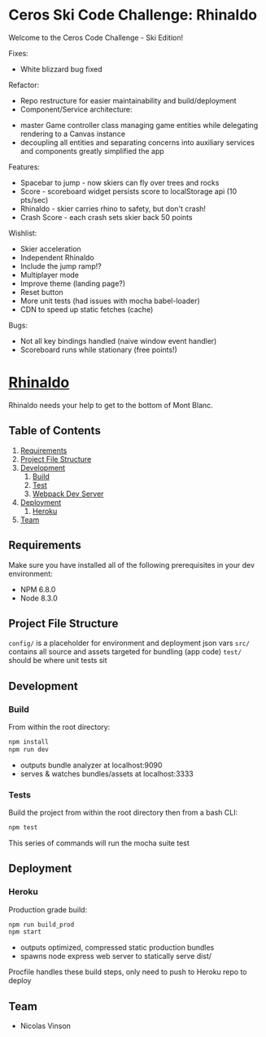 # Ceros Ski Code Challenge: Rhinaldo

Welcome to the Ceros Code Challenge - Ski Edition!

Fixes:
* White blizzard bug fixed

Refactor:
* Repo restructure for easier maintainability and build/deployment
* Component/Service architecture:
- master Game controller class managing game entities while delegating rendering to a Canvas instance
- decoupling all entities and separating concerns into auxiliary services and components greatly simplified the app

Features:
* Spacebar to jump - now skiers can fly over trees and rocks
* Score - scoreboard widget persists score to localStorage api (10 pts/sec)
* Rhinaldo - skier carries rhino to safety, but don't crash!
* Crash Score - each crash sets skier back 50 points

Wishlist:
* Skier acceleration
* Independent Rhinaldo
* Include the jump ramp!?
* Multiplayer mode
* Improve theme (landing page?)
* Reset button
* More unit tests (had issues with mocha babel-loader)
* CDN to speed up static fetches (cache)

Bugs:
* Not all key bindings handled (naive window event handler)
* Scoreboard runs while stationary (free points!)

# [Rhinaldo](https://rhinaldo.herokuapp.com/)

Rhinaldo needs your help to get to the bottom of Mont Blanc.

## Table of Contents

1. [Requirements](#requirements)
1. [Project File Structure](#structure)
1. [Development](#development)
    1. [Build](#bundle)
    1. [Test](#test)
    1. [Webpack Dev Server](#webpack-dev-server)
1. [Deployment](#deployment)
    1. [Heroku](#launching-app)
1. [Team](#team)

## Requirements <a id="requirements"></a>

 Make sure you have installed all of the following prerequisites in your dev environment:

* NPM 6.8.0
* Node 8.3.0

## Project File Structure <a id="structure"></a>
`config/` is a placeholder for environment and deployment json vars
`src/` contains all source and assets targeted for bundling (app code)
`test/` should be where unit tests sit

## Development <a id="development"></a>

### Build <a id="bundle"></a>

From within the root directory:

```sh
npm install
npm run dev
```
- outputs bundle analyzer at localhost:9090
- serves & watches bundles/assets at localhost:3333

### Tests <a id="test"></a>

Build the project from within the root directory then from a bash CLI:

```sh
npm test
```
This series of commands will run the mocha suite test

## Deployment <a id="deployment"></a>

### Heroku <a id="launching-app"></a>

Production grade build:
```sh
npm run build_prod
npm start
```
- outputs optimized, compressed static production bundles
- spawns node express web server to statically serve dist/

Procfile handles these build steps, only need to push to Heroku repo to deploy

## Team <a id="team"></a>

+ Nicolas Vinson
